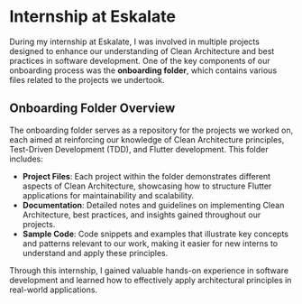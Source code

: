 
# Internship at Eskalate

During my internship at Eskalate, I was involved in multiple projects designed to enhance our understanding of Clean Architecture and best practices in software development. One of the key components of our onboarding process was the **onboarding folder**, which contains various files related to the projects we undertook.

## Onboarding Folder Overview

The onboarding folder serves as a repository for the projects we worked on, each aimed at reinforcing our knowledge of Clean Architecture principles, Test-Driven Development (TDD), and Flutter development. This folder includes:

- **Project Files**: Each project within the folder demonstrates different aspects of Clean Architecture, showcasing how to structure Flutter applications for maintainability and scalability.
- **Documentation**: Detailed notes and guidelines on implementing Clean Architecture, best practices, and insights gained throughout our projects.
- **Sample Code**: Code snippets and examples that illustrate key concepts and patterns relevant to our work, making it easier for new interns to understand and apply these principles.

Through this internship, I gained valuable hands-on experience in software development and learned how to effectively apply architectural principles in real-world applications.
